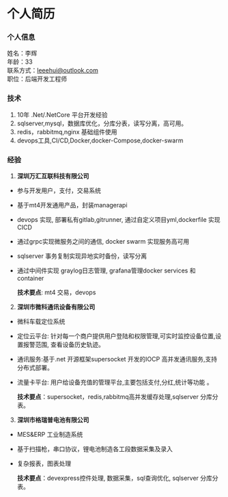 # 个人简历

### 个人信息
姓名：李辉  
年龄：33  
联系方式：leeehui@outlook.com  
职位：后端开发工程师  

### 技术
1. 10年 .Net/.NetCore 平台开发经验
2. sqlserver,mysql，数据库优化，分库分表，读写分离，高可用。
3. redis，rabbitmq,nginx 基础组件使用
4. devops工具,CI/CD,Docker,docker-Compose,docker-swarm

### 经验
1. **深圳万汇互联科技有限公司**
* 参与开发用户，支付，交易系统
* 基于mt4开发通用产品，封装managerapi
* devops 实现, 部署私有gitlab,gitrunner, 通过自定义项目yml,dockerfile 实现CICD
* 通过grpc实现微服务之间的通信, docker swarm 实现服务高可用
* sqlserver 事务复制实现异地实时备份，读写分离
* 通过中间件实现 graylog日志管理, grafana管理docker services 和 container
  
  **技术要点**: mt4 交易，devops
  
2. **深圳市微科通讯设备有限公司**
* 微科车载定位系统
* 定位云平台: 针对每一个商户提供用户登陆和权限管理,可实时监控设备位置,设置报警范围, 查看设备历史轨迹。
* 通讯服务:基于.net 开源框架supersocket 开发的IOCP 高并发通讯服务,支持分布式部署。
* 流量卡平台: 用户给设备充值的管理平台,主要包括支付,分红,统计等功能 。
  
  **技术要点**：supersocket，redis,rabbitmq高并发缓存处理,sqlserver 分库分表。
  
3. **深圳市格瑞普电池有限公司**
* MES&ERP 工业制造系统
* 基于扫描枪，串口协议，锂电池制造各工段数据采集及录入
* 复杂报表，图表处理
  
  **技术要点**：devexpress控件处理, 数据采集，sql查询优化, sqlserver 分库分表。
